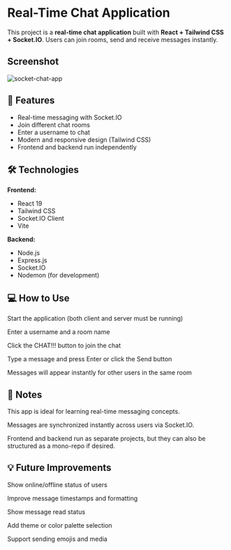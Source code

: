 # Real-Time Chat Application

This project is a **real-time chat application** built with **React + Tailwind CSS + Socket.IO**. Users can join rooms, send and receive messages instantly.

## Screenshot
![socket-chat-app](https://github.com/user-attachments/assets/ca090ce1-70d0-44e0-b7e4-51868448ac6c)



## 🚀 Features

- Real-time messaging with Socket.IO
- Join different chat rooms
- Enter a username to chat
- Modern and responsive design (Tailwind CSS)
- Frontend and backend run independently


## 🛠 Technologies

**Frontend:**
- React 19
- Tailwind CSS
- Socket.IO Client
- Vite

**Backend:**
- Node.js
- Express.js
- Socket.IO
- Nodemon (for development)

## 💻 How to Use

Start the application (both client and server must be running)

Enter a username and a room name

Click the CHAT!!! button to join the chat

Type a message and press Enter or click the Send button

Messages will appear instantly for other users in the same room


## 📌 Notes

This app is ideal for learning real-time messaging concepts.

Messages are synchronized instantly across users via Socket.IO.

Frontend and backend run as separate projects, but they can also be structured as a mono-repo if desired.

## 💡 Future Improvements

Show online/offline status of users

Improve message timestamps and formatting

Show message read status

Add theme or color palette selection

Support sending emojis and media



